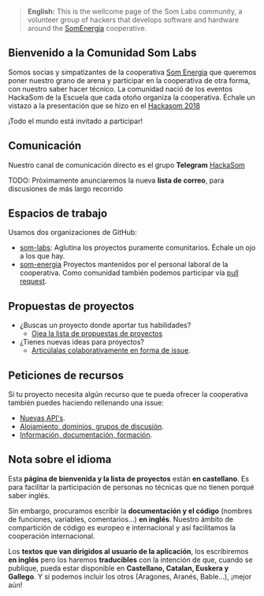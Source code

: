 > **English:** This is the wellcome page of the Som Labs community,
> a volunteer group of hackers that develops software and hardware
> around the [SomEnergia](https://somenergia.coop) cooperative.

## Bienvenido a la Comunidad Som Labs

Somos socias y simpatizantes de la cooperativa [Som Energia](https://somenergia.coop)
que queremos poner nuestro grano de arena
y participar en la cooperativa de otra forma, con nuestro saber hacer técnico.
La comunidad nació de los eventos HackaSom de la Escuela que cada otoño organiza la cooperativa.
Échale un vistazo a la presentación que se hizo en el [Hackasom 2018](https://som-energia.github.io/somenergia-courses/2018-10-06-hackasom2018/)

¡Todo el mundo está invitado a participar!

## Comunicación

Nuestro canal de comunicación directo es el grupo **Telegram** [HackaSom](https://t.me/joinchat/DgqOPEAGIu81y1vTfiK-6w)

TODO: Pròximamente anunciaremos la nueva **lista de correo**, para discusiones de más largo recorrido

## Espacios de trabajo

Usamos dos organizaciones de GitHub:

- [som-labs](https://github.com/som-labs/):
	Aglutina los proyectos puramente comunitarios.
	Échale un ojo a los que hay.
- [som-energia](https://github.com/som-energia/)
	Proyectos mantenidos por el personal laboral de la cooperativa.
	Como comunidad también podemos participar vía [pull request](http://aprendegit.com/que-es-un-pull-request/).

## Propuestas de proyectos

- ¿Buscas un proyecto donde aportar tus habilidades?
  - [Ojea la lista de propuestas de proyectos](https://github.com/som-labs/community/issues)
- ¿Tienes nuevas ideas para proyectos?
	- [Articúlalas colaborativamente en forma de issue](https://github.com/som-labs/community/issues/new?template=idea-de-proyecto.md).

## Peticiones de recursos

Si tu proyecto necesita algún recurso que te pueda ofrecer la cooperativa
también puedes haciendo rellenando una issue:

- [Nuevas API's](https://github.com/som-labs/community/issues/new?template=peticion-de-api.md).
- [Alojamiento, dominios, grupos de discusión](https://github.com/som-labs/community/issues/new?template=peticion-de-infrastructura.md).
- [Información, documentación, formación](https://github.com/som-labs/community/issues/new?template=peticion-de-informacion.md).

## Nota sobre el idioma

Esta **página de bienvenida y la lista de proyectos** están **en castellano**.
Es para facilitar la participación de personas no técnicas que no tienen porqué saber inglés.

Sin embargo, procuramos escribir la **documentación y el código**
(nombres de funciones, variables, comentarios...)
**en inglés**.
Nuestro ámbito de compartición de código es europeo e internacional
y así facilitamos la cooperación internacional.

Los **textos que van dirigidos al usuario de la aplicación**,
los escribiremos **en inglés** pero los haremos **traducibles**
con la intención de que, cuando se publique,
pueda estar disponible en **Castellano, Catalan, Euskera y Gallego**.
Y si podemos incluir los otros (Aragones, Aranés, Bable...), ¡mejor aún!



